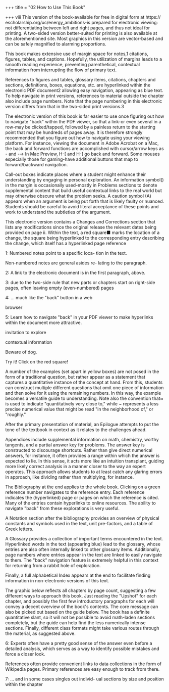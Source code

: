 +++
title = "02 How to Use This Book"

+++
viii
This version of the book-available for free in digital form at https:// escholarship.org/uc/energy_ambitions-is prepared for electronic viewing: not differentiating between left and right pages, and thus not ideal for printing. A two-sided version better-suited for printing is also available at the aforementioned site. Most graphics in this version are vector-based and can be safely magnified to alarming proportions.

This book makes extensive use of margin space for notes,1 citations, figures, tables, and captions. Hopefully, the utilization of margins leads to a smooth reading experience, preventing parenthetical, contextual information from interrupting the flow of primary text.

References to figures and tables, glossary items, citations, chapters and sections, definitions, boxes, equations, etc. are hyperlinked within the electronic PDF document2 allowing easy navigation, appearing as blue text. To help navigate in print versions, references to material outside the chapter also include page numbers. Note that the page numbering in this electronic version differs from that in the two-sided print versions.3

The electronic version of this book is far easier to use once figuring out how to navigate "back" within the PDF viewer, so that a link-or even several in a row-may be clicked/tapped, followed by a painless return to the starting point that may be hundreds of pages away. It is therefore strongly recommended that you figure out how to navigate using your viewing platform. For instance, viewing the document in Adobe Acrobat on a Mac, the back and forward functions are accomplished with cursor/arrow keys as - and -→ In Mac Preview, H-[ and H-] go back and forward. Some mouses especially those for gaming-have additional buttons that map to forward/backward navigation.

Call-out boxes indicate places where a student might enhance their understanding by engaging in personal exploration. An information symbol() in the margin is occasionally used-mostly in Problems sections to denote supplemental content that build useful contextual links to the real world but may otherwise obscure what the problem seeks. A caution symbol (A) appears when an argument is being put forth that is likely faulty or nuanced. Students should be careful to avoid literal acceptance of these points and work to understand the subtleties of the argument.

This electronic version contains a Changes and Corrections section that lists any modifications since the original release the relevant dates being provided on page ii. Within the text, a red square■ marks the location of a change, the square being hyperlinked to the corresponding entry describing the change, which itself has a hyperlinked page reference

1: Numbered notes point to a specific loca- tion in the text.

Non-numbered notes are general asides re- lating to the paragraph.

2: A link to the electronic document is in the first paragraph, above.

3: due to the two-side rule that new parts or chapters start on right-side pages, often leaving empty (even-numbered) pages

4: ... much like the "back" button in a web

browser

5: Learn how to navigate "back" in your PDF viewer to make hyperlinks within the document more attractive.

invitation to explore

contextual information

Beware of dog.

Try it! Click on the red square!



A number of the examples (set apart in yellow boxes) are not posed in the form of a traditional question, but rather appear as a statement that captures a quantitative instance of the concept at hand. From this, students can construct multiple different questions that omit one piece of information and then solve for it using the remaining numbers. In this way, the example becomes a versatile guide to understanding. Note also the convention that≈ is used to indicate "quantitatively very close to," while ~ represents a less precise numerical value that might be read "in the neighborhood of," or "roughly."

After the primary presentation of material, an Epilogue attempts to put the tone of the textbook in context as it relates to the challenges ahead.

Appendices include supplemental information on math, chemistry, worthy tangents, and a partial answer key for problems. The answer key is constructed to discourage shortcuts. Rather than give direct numerical answers, for instance, it often provides a range within which the answer is expected to lie. In this sense, it acts more like an intuition transplant, guiding more likely correct analysis in a manner closer to the way an expert operates. This approach allows students to at least catch any glaring errors in approach, like dividing rather than multiplying, for instance.

The Bibliography at the end applies to the whole book. Clicking on a green reference number navigates to the reference entry. Each reference indicates the (hyperlinked) page or pages on which the reference is cited. Many of the entries contain hyperlinks to online resources. The ability to navigate "back" from these explorations is very useful.

A Notation section after the bibliography provides an overview of physical constants and symbols used in the text, unit pre-factors, and a table of Greek letters.

A Glossary provides a collection of important terms encountered in the text. Hyperlinked words in the text (appearing blue) lead to the glossary, whose entries are also often internally linked to other glossary items. Additionally, page numbers where entries appear in the text are linked to easily navigate to them. The "back" navigation feature is extremely helpful in this context for returning from a rabbit hole of exploration.

Finally, a full alphabetical Index appears at the end to facilitate finding information in non-electronic versions of this text.



The graphic below reflects all chapters by page count, suggesting a few different ways to approach this book. Just reading the "Upshot" for each chapter, and possibly the first few introductory paragraphs for each will convey a decent overview of the book's contents. The core message can also be picked out based on the guide below. The book has a definite quantitative slant, so it will not be possible to avoid math-laden sections completely, but the guide can help find the less numerically intense sections. Finally, different class formats might take various routes through the material, as suggested above.


6: Experts often have a pretty good sense of the answer even before a detailed analysis, which serves as a way to identify possible mistakes and force a closer look.

References often provide convenient links to data collections in the form of Wikipedia pages. Primary references are easy enough to track from there.

7: ... and in some cases singles out individ- ual sections by size and position within the chapter



